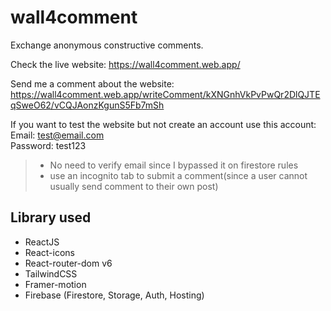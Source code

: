 # wall4comment

Exchange anonymous constructive comments.

Check the live website: https://wall4comment.web.app/

Send me a comment about the website: https://wall4comment.web.app/writeComment/kXNGnhVkPvPwQr2DlQJTEqSweO62/vCQJAonzKgunS5Fb7mSh

If you want to test the website but not create an account use this account:  
Email: test@email.com  
Password: test123

> -   No need to verify email since I bypassed it on firestore rules
> -   use an incognito tab to submit a comment(since a user cannot usually send comment to their own post)

## Library used

-   ReactJS
-   React-icons
-   React-router-dom v6
-   TailwindCSS
-   Framer-motion
-   Firebase (Firestore, Storage, Auth, Hosting)
